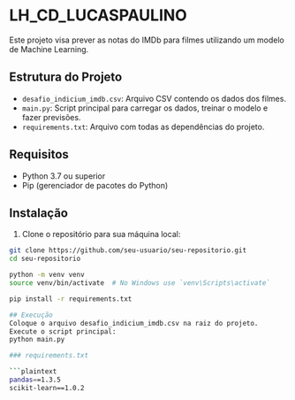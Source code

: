 # LH_CD_LUCASPAULINO
Este projeto visa prever as notas do IMDb para filmes utilizando um modelo de Machine Learning.
## Estrutura do Projeto

- `desafio_indicium_imdb.csv`: Arquivo CSV contendo os dados dos filmes.
- `main.py`: Script principal para carregar os dados, treinar o modelo e fazer previsões.
- `requirements.txt`: Arquivo com todas as dependências do projeto.

## Requisitos

- Python 3.7 ou superior
- Pip (gerenciador de pacotes do Python)

## Instalação

1. Clone o repositório para sua máquina local:

```bash
git clone https://github.com/seu-usuario/seu-repositorio.git
cd seu-repositorio

python -m venv venv
source venv/bin/activate  # No Windows use `venv\Scripts\activate`

pip install -r requirements.txt

## Execução
Coloque o arquivo desafio_indicium_imdb.csv na raiz do projeto.
Execute o script principal:
python main.py

### requirements.txt

```plaintext
pandas==1.3.5
scikit-learn==1.0.2
